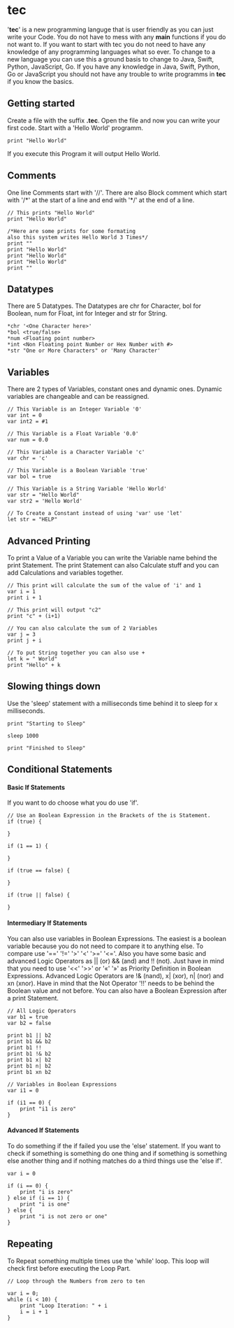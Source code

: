 # tec
'**tec**' is a new programming languge that is user friendly as you can just write your Code. You do not have to mess with any **main** functions if you do not want to. If you want to start with tec you do not need to have any knowledge of any programming languages what so ever.
To change to a new language you can use this a ground basis to change to Java, Swift, Python, JavaScript, Go. If you have any knowledge in Java, Swift, Python, Go or JavaScript you should not have any trouble to write programms in **tec** if you know the basics.

## Getting started
Create a file with the suffix **.tec**. Open the file and now you can write your first code. Start with a 'Hello World' programm.
```
print "Hello World"
```
If you execute this Program it will output Hello World.

## Comments
One line Comments start with '//'. There are also Block comment which start with '/\*' at the start of a line and end with '\*/' at the end of a line.
```
// This prints "Hello World"
print "Hello World"

/*Here are some prints for some formating
also this system writes Hello World 3 Times*/
print ""
print "Hello World"
print "Hello World"
print "Hello World"
print ""
```

## Datatypes
There are 5 Datatypes. The Datatypes are chr for Character, bol for Boolean, num for Float, int for Integer and str for String.
```
*chr '<One Character here>'
*bol <true/false>
*num <Floating point number>
*int <Non Floating point Number or Hex Number with #>
*str "One or More Characters" or 'Many Character'
```

## Variables
There are 2 types of Variables, constant ones and dynamic ones. Dynamic variables are changeable and can be reassigned.
```
// This Variable is an Integer Variable '0'
var int = 0
var int2 = #1

// This Variable is a Float Variable '0.0'
var num = 0.0

// This Variable is a Character Variable 'c'
var chr = 'c'

// This Variable is a Boolean Variable 'true'
var bol = true

// This Variable is a String Variable 'Hello World'
var str = "Hello World"
var str2 = 'Hello World'

// To Create a Constant instead of using 'var' use 'let'
let str = "HELP"
```

## Advanced Printing
To print a Value of a Variable you can write the Variable name behind the print Statement. The print Statement can also Calculate stuff and you can add Calculations and variables together.
```
// This print will calculate the sum of the value of 'i' and 1
var i = 1
print i + 1

// This print will output "c2"
print "c" + (i+1)

// You can also calculate the sum of 2 Variables
var j = 3
print j + i

// To put String together you can also use +
let k = " World"
print "Hello" + k 
```

## Slowing things down
Use the 'sleep' statement with a milliseconds time behind it to sleep for x milliseconds.
```
print "Starting to Sleep"

sleep 1000

print "Finished to Sleep"
```

## Conditional Statements

#### Basic If Statements
If you want to do choose what you do use 'if'.
```
// Use an Boolean Expression in the Brackets of the is Statement.
if (true) {

}

if (1 == 1) {

}

if (true == false) {

}

if (true || false) {

}
```

#### Intermediary If Statements 
You can also use variables in Boolean Expressions. The easiest is a boolean variable because you do not need to compare it to anything else.
To compare use '==' '!=' '>' '<' '>=' '<='. Also you have some basic and advanced Logic Operators as || (or) && (and) and !! (not). Just have in mind that you need to use '<<' '>>' or '«' '»' as Priority Definition in Boolean Expressions.
Advanced Logic Operators are !& (nand), x| (xor), n| (nor) and xn (xnor).
Have in mind that the Not Operator '!!' needs to be behind the Boolean value and not before.
You can also have a Boolean Expression after a print Statement.
```
// All Logic Operators
var b1 = true
var b2 = false

print b1 || b2
print b1 && b2
print b1 !!
print b1 !& b2
print b1 x| b2
print b1 n| b2
print b1 xn b2

// Variables in Boolean Expressions
var i1 = 0

if (i1 == 0) {
    print "i1 is zero"
}
```

#### Advanced If Statements
To do something if the if failed you use the 'else' statement. If you want to check if something is something do one thing and if something is something else another thing and if nothing matches do a third things use the 'else if'.
```
var i = 0

if (i == 0) {
    print "i is zero"
} else if (i == 1) {
    print "i is one"
} else {
    print "i is not zero or one"
}
```

## Repeating
To Repeat something multiple times use the 'while' loop. This loop will check first before executing the Loop Part.
```
// Loop through the Numbers from zero to ten

var i = 0;
while (i < 10) {
    print "Loop Iteration: " + i
    i = i + 1
}
```